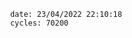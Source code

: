

                date: 23/04/2022 22:10:18
                cycles: 70200

                         